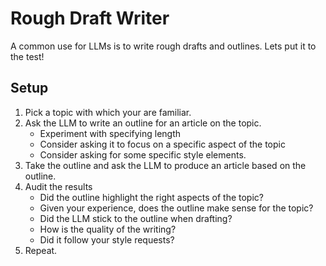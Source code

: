 # Rough Draft Writer

A common use for LLMs is to write rough drafts and outlines. Lets put it to the test!

## Setup

1. Pick a topic with which your are familiar.
2. Ask the LLM to write an outline for an article on the topic.
    * Experiment with specifying length
    * Consider asking it to focus on a specific aspect of the topic
    * Consider asking for some specific style elements.
3. Take the outline and ask the LLM to produce an article based on the outline.
4. Audit the results
    * Did the outline highlight the right aspects of the topic?
    * Given your experience, does the outline make sense for the topic?
    * Did the LLM stick to the outline when drafting?
    * How is the quality of the writing?
    * Did it follow your style requests?
5. Repeat.